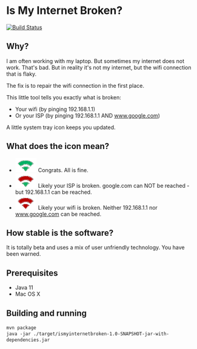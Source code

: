 Is My Internet Broken?
======================

[![Build Status](https://api.travis-ci.org/raphaelbauer/ismyinternetbroken.svg)](https://travis-ci.org/raphaelbauer/ismyinternetbroken)

Why?
----
I am often working with my laptop. But sometimes my internet does not work. That's bad.
But in reality it's not my internet, but the wifi connection that is flaky.

The fix is to repair the wifi connection in the first place.

This little tool tells you exactly what is broken:
- Your wifi (by pinging 192.168.1.1)
- Or your ISP (by pinging  192.168.1.1 AND www.google.com)

A little system tray icon keeps you updated.


What does the icon mean?
------------------------

- ![Internet works icon](/src/main/resources/all_works.png) Congrats. All is fine.
- ![Only router works icon](/src/main/resources/only_router_works.png) Likely your ISP is broken. google.com can NOT be reached - but 192.168.1.1 can be reached.
- ![No internet icon](/src/main/resources/no_internet.png) Likely your wifi is broken. Neither 192.168.1.1 nor www.google.com can be reached.



How stable is the software?
---------------------------
It is totally beta and uses a mix of user unfriendly technology.
You have been warned.


Prerequisites
-------------
- Java 11
- Mac OS X


Building and running
--------------------

    mvn package
    java -jar ./target/ismyinternetbroken-1.0-SNAPSHOT-jar-with-dependencies.jar